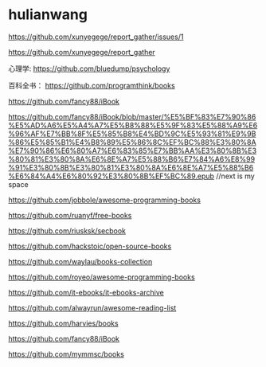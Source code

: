 # hulianwang

https://github.com/xunyegege/report_gather/issues/1

https://github.com/xunyegege/report_gather

心理学:
https://github.com/bluedump/psychology

百科全书：
https://github.com/programthink/books


https://github.com/fancy88/iBook

https://github.com/fancy88/iBook/blob/master/%E5%BF%83%E7%90%86%E5%AD%A6%E5%A4%A7%E5%B8%88%E5%9F%83%E5%88%A9%E6%96%AF%E7%BB%8F%E5%85%B8%E4%BD%9C%E5%93%81%E9%9B%86%E5%85%B1%E4%B8%89%E5%86%8C%EF%BC%88%E3%80%8A%E7%90%86%E6%80%A7%E6%83%85%E7%BB%AA%E3%80%8B%E3%80%81%E3%80%8A%E6%8E%A7%E5%88%B6%E7%84%A6%E8%99%91%E3%80%8B%E3%80%81%E3%80%8A%E6%8E%A7%E5%88%B6%E6%84%A4%E6%80%92%E3%80%8B%EF%BC%89.epub
//next is my space

https://github.com/jobbole/awesome-programming-books


https://github.com/ruanyf/free-books

https://github.com/riusksk/secbook

https://github.com/hackstoic/open-source-books

https://github.com/waylau/books-collection

https://github.com/royeo/awesome-programming-books


https://github.com/it-ebooks/it-ebooks-archive

https://github.com/alwayrun/awesome-reading-list


https://github.com/harvies/books

https://github.com/fancy88/iBook

https://github.com/mymmsc/books
